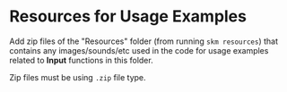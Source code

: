 # Resources for Usage Examples

Add zip files of the "Resources" folder (from running `skm resources`) that contains any images/sounds/etc used in the code for usage examples related to **Input** functions in this folder.

Zip files must be using `.zip` file type.
